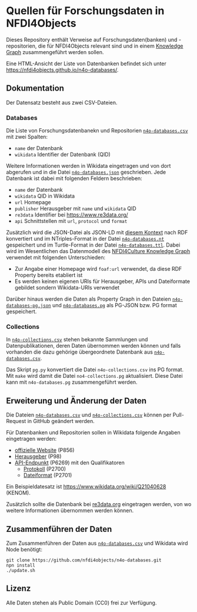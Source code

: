 # Quellen für Forschungsdaten in NFDI4Objects

Dieses Repository enthält Verweise auf Forschungsdaten(banken) und -repositorien, die für NFDI4Objects relevant sind und in einem [Knowledge Graph](https://nfdi4objects.github.io/n4o-graph/) zusammengeführt werden sollen.

Eine HTML-Ansicht der Liste von Datenbanken befindet sich unter <https://nfdi4objects.github.io/n4o-databases/>.

## Dokumentation

Der Datensatz besteht aus zwei CSV-Dateien.

### Databases

Die Liste von Forschungsdatenbanekn und Repositorien [`n4o-databases.csv`] mit zwei Spalten:

- `name` der Datenbank
- `wikidata` Identifier der Datenbank (QID)

Weitere Informationen werden in Wikidata eingetragen und von dort abgerufen und in die Datei [`n4o-databases.json`] geschrieben. Jede Datenbank ist dabei mit folgenden Feldern beschrieben:

- `name` der Datenbank
- `wikidata` QID in Wikidata
- `url`  Homepage
- `publisher` Herausgeber mit `name` und `wikidata` QID
- `re3data` Identifier bei <https://www.re3data.org/>
- `api` Schnittstellen mit `url`, `protocol` und `format`

Zusätzlich wird die JSON-Datei als JSON-LD mit [diesem Kontext](context.json)
nach RDF konvertiert und im NTriples-Format in der Datei [`n4o-databases.nt`]
gespeichert und im Turtle-Format in der Datei [`n4o-databases.ttl`].
Dabei wird im Wesentlichen das Datenmodell des [NFDI4Culture
Knowledge Graph](https://nfdi4culture.de/de/dienste/details/culture-knowledge-graph.html)
verwendet mit folgenden Unterschieden:

- Zur Angabe einer Homepage wird `foaf:url` verwendet, da diese RDF Property bereits etabliert ist
- Es werden keinen eigenen URIs für Herausgeber, APIs und Dateiformate gebildet sondern Wikidata-URIs verwendet

Darüber hinaus werden die Daten als Property Graph in den Dateien [`n4o-databases-pg.json`] und [`n4o-databases.pg`] als PG-JSON bzw. PG format gespeichert.

### Collections

In [`n4o-collections.csv`] stehen bekannte Sammlungen und
Datenpublikationen, deren Daten übernommen werden können und falls vorhanden
die dazu gehörige übergeordnete Datenbank aus [`n4o-databases.csv`].

Das Skript `pg.py` konvertiert die Datei `n4o-collections.csv` ins PG format.
Mit `make` wird damit die Datei `no4-collections.pg` aktualisiert. Diese Datei
kann mit `n4o-databases.pg` zusammengeführt werden.


## Erweiterung und Änderung der Daten

Die Dateien [`n4o-databases.csv`] und [`n4o-collections.csv`] können per Pull-Request in GitHub geändert werden.

Für Datenbanken und Repositorien sollen in Wikidata folgende Angaben eingetragen werden:

- [offizielle Website](https://www.wikidata.org/wiki/Property:P856) (P856)
- [Herausgeber](https://www.wikidata.org/wiki/Property:P98) (P98)
- [API-Endpunkt](https://www.wikidata.org/wiki/Property:P6269) (P6269) mit den Qualifikatoren
  - [Protokoll](https://www.wikidata.org/wiki/Property:P2700) (P2700)
  - [Dateiformat](https://www.wikidata.org/wiki/Q1249973) (P2701)

Ein Beispieldatesatz ist <https://www.wikidata.org/wiki/Q21040628> (KENOM).

Zusätzlich sollte die Datenbank bei <a href="https://www.re3data.org/">re3data.org</a> eingetragen werden,
von wo weitere Informationen übernommen werden können.

## Zusammenführen der Daten

Zum Zusammenführen der Daten aus [`n4o-databases.csv`] und Wikidata wird Node benötigt:

    git clone https://github.com/nfdi4objects/n4o-databases.git
    npn install
    ./update.sh

## Lizenz

Alle Daten stehen als Public Domain (CC0) frei zur Verfügung. 

[`n4o-databases.csv`]: n4o-databases.csv
[`n4o-collections.csv`]: n4o-collections.csv
[`n4o-collections.pg`]: n4o-collections.pg
[`n4o-databases.json`]: n4o-databases.json
[`n4o-databases.nt`]: n4o-databases.nt
[`n4o-databases.ttl`]: n4o-databases.ttl
[`n4o-databases-pg.json`]: n4o-databases-pg.json
[`n4o-databases.pg`]: n4o-databases.pg
